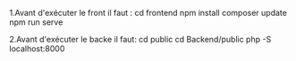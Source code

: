 1.Avant d'exécuter le front il faut : 
cd frontend
npm install
composer update
npm run serve

2.Avant d'exécuter le backe il faut:
cd public
cd Backend/public
php -S localhost:8000
